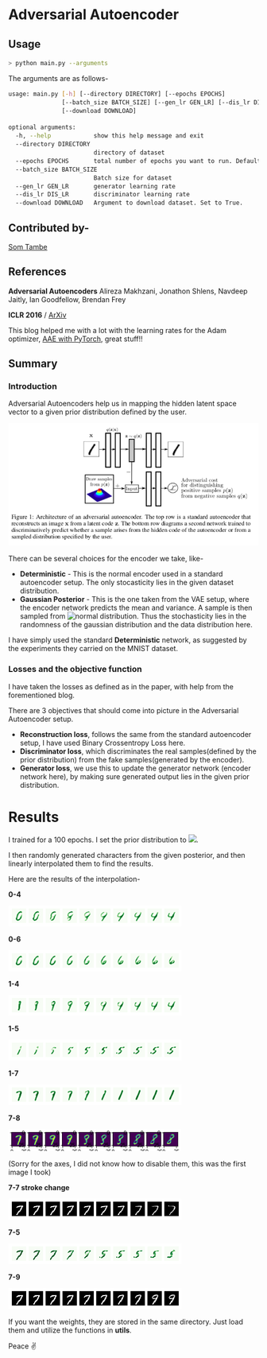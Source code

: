 # Adversarial Autoencoder
## Usage
```bash
> python main.py --arguments
```
The arguments are as follows-
```bash
usage: main.py [-h] [--directory DIRECTORY] [--epochs EPOCHS]
               [--batch_size BATCH_SIZE] [--gen_lr GEN_LR] [--dis_lr DIS_LR]
               [--download DOWNLOAD]

optional arguments:
  -h, --help            show this help message and exit
  --directory DIRECTORY
                        directory of dataset
  --epochs EPOCHS       total number of epochs you want to run. Default: 100
  --batch_size BATCH_SIZE
                        Batch size for dataset
  --gen_lr GEN_LR       generator learning rate
  --dis_lr DIS_LR       discriminator learning rate
  --download DOWNLOAD   Argument to download dataset. Set to True.
```

## Contributed by-
[Som Tambe](https://github.com/SomTambe)
## References
**Adversarial Autoencoders** Alireza Makhzani, Jonathon Shlens, Navdeep Jaitly, Ian Goodfellow, Brendan Frey

**ICLR 2016** / [ArXiv](https://arxiv.org/abs/1511.05644)

This blog helped me with a lot with the learning rates for the Adam optimizer, [AAE with PyTorch](https://blog.paperspace.com/adversarial-autoencoders-with-pytorch/), great stuff!!

## Summary
### Introduction
Adversarial Autoencoders help us in mapping the hidden latent space vector to a given prior distribution defined by the user.

![figure 1](assets/fig1.png)

There can be several choices for the encoder we take, like-
- **Deterministic** - This is the normal encoder used in a standard autoencoder setup. The only stocasticity lies in the given dataset distribution.
- **Gaussian Posterior** - This is the one taken from the VAE setup, where the encoder network predicts the mean and variance. A sample is then sampled from ![normal distribution](https://render.githubusercontent.com/render/math?math=\N(\mu%20,%20\sigma)). Thus the stochasticity lies in the randomness of the gaussian distribution and the data distribution here.

I have simply used the standard **Deterministic** network, as suggested by the experiments they carried on the MNIST dataset.

### Losses and the objective function
I have taken the losses as defined as in the paper, with help from the forementioned blog.

There are 3 objectives that should come into picture in the Adversarial Autoencoder setup.
- **Reconstruction loss**, follows the same from the standard autoencoder setup, I have used Binary Crossentropy Loss here.
- **Discriminator loss**, which discriminates the real samples(defined by the prior distribution) from the fake samples(generated by the encoder).
- **Generator loss**, we use this to update the generator network (encoder network here), by making sure generated output lies in the given prior distribution.

# Results
I trained for a 100 epochs. I set the prior distribution to ![](https://render.githubusercontent.com/render/math?math=\N(\0%20,%20\5)).

I then randomly generated characters from the given posterior, and then linearly interpolated them to find the results.

Here are the results of the interpolation-

**0-4**

![0-4](assets/lin_intpolate%200-4.png)

**0-6**

![0-6](assets/lin_intpolate%200-6.png)

**1-4**

![1-4](assets/lin_intpolate%201-4.png)

**1-5**

![1-5](assets/lin_intpolate%201-5%20(better).png)

**1-7**

![1-7](assets/lin_intpolate%207-1.png)

**7-8**

![7-8](assets/lin_intpolate%207-8.png)

(Sorry for the axes, I did not know how to disable them, this was the first image I took)

**7-7 stroke change**

![8-8 stroke](assets/7-7_stroke.png)

**7-5**

![7-5](assets/7-5_stroke.png)

**7-9**

![7-9](assets/7-9_stroke.png)

If you want the weights, they are stored in the same directory. Just load them and utilize the functions in **utils**.

Peace :v:
